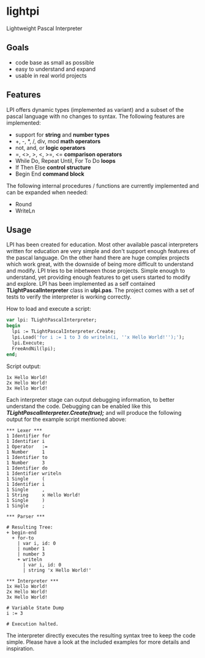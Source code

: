 # lightpi
Lightweight Pascal Interpreter

## Goals
* code base as small as possible
* easy to understand and expand
* usable in real world projects

## Features
LPI offers dynamic types (implemented as variant) and a subset of the pascal language with no changes to syntax. The following features are implemented:
* support for **string** and **number types**
* +, -, *, /, div, mod **math operators**
* not, and, or **logic operators**
* =, <>, >, <, >=, <= **comparison operators**
* While Do, Repeat Until, For To Do **loops**
* If Then Else **control structure**
* Begin End **command block**

The following internal procedures / functions are currently implemented and can be expanded when needed:
* Round
* WriteLn

## Usage
LPI has been created for education. Most other available pascal interpreters written for education are very simple and don't support enough features of the pascal language. On the other hand there are huge complex projects which work great, with the downside of being more difficult to understand and modify. LPI tries to be inbetween those projects. 
Simple enough to understand, yet providing enough features to get users started to modify and explore. LPI has been implemented as a self contained **TLightPascalInterpreter** class in **ulpi.pas**. The project comes with a set of tests to verify the interpreter is working correctly.

How to load and execute a script:

```pascal
var lpi: TLightPascalInterpreter;
begin
  lpi := TLightPascalInterpreter.Create;
  lpi.Load('for i := 1 to 3 do writeln(i, ''x Hello World!'');');
  lpi.Execute;
  FreeAndNil(lpi);
end;  
```

Script output:

```
1x Hello World!
2x Hello World!
3x Hello World!
```

Each interpreter stage can output debugging information, to better understand the code. Debugging can be enabled like this ***TLightPascalInterpreter.Create(true);*** and will produce the following output for the example script mentioned above:

```
*** Lexer ***
1 Identifier for
1 Identifier i
1 Operator   :=
1 Number     1
1 Identifier to
1 Number     3
1 Identifier do
1 Identifier writeln
1 Single     (
1 Identifier i
1 Single     ,
1 String     x Hello World!
1 Single     )
1 Single     ;

*** Parser ***

# Resulting Tree:
+ begin-end
  + for-to
    | var i, id: 0
    | number 1
    | number 3
    + writeln
      | var i, id: 0
      | string 'x Hello World!'

*** Interpreter ***
1x Hello World!
2x Hello World!
3x Hello World!

# Variable State Dump
i := 3

# Execution halted.
```


The interpreter directly executes the resulting syntax tree to keep the code simple. Please have a look at the included examples for more details and inspiration.
